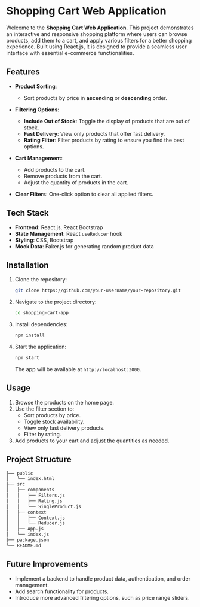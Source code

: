 # **Shopping Cart Web Application**

Welcome to the **Shopping Cart Web Application**. This project demonstrates an interactive and responsive shopping platform where users can browse products, add them to a cart, and apply various filters for a better shopping experience. Built using React.js, it is designed to provide a seamless user interface with essential e-commerce functionalities.

## **Features**

- **Product Sorting**: 
  - Sort products by price in **ascending** or **descending** order.
  
- **Filtering Options**:
  - **Include Out of Stock**: Toggle the display of products that are out of stock.
  - **Fast Delivery**: View only products that offer fast delivery.
  - **Rating Filter**: Filter products by rating to ensure you find the best options.

- **Cart Management**:
  - Add products to the cart.
  - Remove products from the cart.
  - Adjust the quantity of products in the cart.

- **Clear Filters**: One-click option to clear all applied filters.

## **Tech Stack**

- **Frontend**: React.js, React Bootstrap
- **State Management**: React `useReducer` hook
- **Styling**: CSS, Bootstrap
- **Mock Data**: Faker.js for generating random product data

## **Installation**

1. Clone the repository:

   ```bash
   git clone https://github.com/your-username/your-repository.git
   ```

2. Navigate to the project directory:

   ```bash
   cd shopping-cart-app
   ```

3. Install dependencies:

   ```bash
   npm install
   ```

4. Start the application:

   ```bash
   npm start
   ```

   The app will be available at `http://localhost:3000`.

## **Usage**

1. Browse the products on the home page.
2. Use the filter section to:
   - Sort products by price.
   - Toggle stock availability.
   - View only fast delivery products.
   - Filter by rating.
3. Add products to your cart and adjust the quantities as needed.


## **Project Structure**

```bash
├── public
│   └── index.html
├── src
│   ├── components
│   │   ├── Filters.js
│   │   ├── Rating.js
│   │   └── SingleProduct.js
│   ├── context
│   │   ├── Context.js
│   │   └── Reducer.js
│   ├── App.js
│   └── index.js
├── package.json
└── README.md
```

## **Future Improvements**

- Implement a backend to handle product data, authentication, and order management.
- Add search functionality for products.
- Introduce more advanced filtering options, such as price range sliders.

